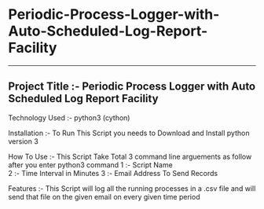 # Periodic-Process-Logger-with-Auto-Scheduled-Log-Report-Facility
--------------------------------------------------------------------------------
Project Title :- Periodic Process Logger with Auto Scheduled Log Report Facility
--------------------------------------------------------------------------------

Technology Used :- python3 (cython)

Installation :- To Run This Script you needs to Download and Install python version 3

How To Use :- This Script Take Total 3 command line arguements as follow 
			  after you enter python3 command
			  	1 :- Script Name  
				2 :- Time Interval in Minutes
				3 :- Email Address To Send Records

Features :- This Script will log all the running processes in a .csv file and 
		will send that file on the given email on every given time period
